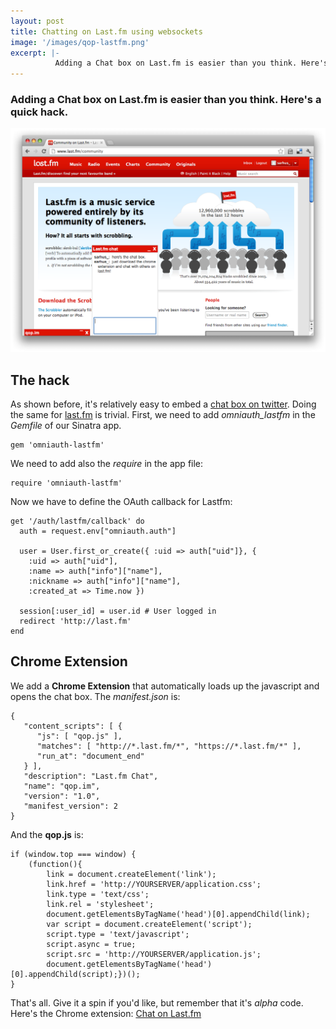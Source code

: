 ```yaml
---
layout: post
title: Chatting on Last.fm using websockets
image: '/images/qop-lastfm.png'
excerpt: |- 
          Adding a Chat box on Last.fm is easier than you think. Here's a quick hack.
---
```

### Adding a Chat box on Last.fm is easier than you think. Here's a quick hack.

![qop chat](/images/qop-lastfm.png "qop chat screenshot")


The hack
--------

As shown before, it's relatively easy to embed a [chat box on twitter](/2012/05/19/chatting-on-twitter-with-pusher.html).
Doing the same for [last.fm](http://last.fm) is trivial. First, we need to add _omniauth\_lastfm_ in the _Gemfile_ of our Sinatra app.

    gem 'omniauth-lastfm'

We need to add also the _require_ in the app file:

    require 'omniauth-lastfm'

Now we have to define the OAuth callback for Lastfm:

    get '/auth/lastfm/callback' do
      auth = request.env["omniauth.auth"]
      
      user = User.first_or_create({ :uid => auth["uid"]}, {
        :uid => auth["uid"],
        :name => auth["info"]["name"],
        :nickname => auth["info"]["name"],
        :created_at => Time.now })
      
      session[:user_id] = user.id # User logged in
      redirect 'http://last.fm'
    end


Chrome Extension
----------------

We add a **Chrome Extension** that automatically loads up the javascript and opens the chat box. The _manifest.json_ is:

    {
       "content_scripts": [ {
          "js": [ "qop.js" ],
          "matches": [ "http://*.last.fm/*", "https://*.last.fm/*" ],
          "run_at": "document_end"
       } ],
       "description": "Last.fm Chat",
       "name": "qop.im",
       "version": "1.0",
       "manifest_version": 2
    }
    

And the **qop.js** is:

    if (window.top === window) {
        (function(){
            link = document.createElement('link');
            link.href = 'http://YOURSERVER/application.css';
            link.type = 'text/css';
            link.rel = 'stylesheet';
            document.getElementsByTagName('head')[0].appendChild(link);
            var script = document.createElement('script');
            script.type = 'text/javascript';
            script.async = true;
            script.src = 'http://YOURSERVER/application.js';
            document.getElementsByTagName('head')[0].appendChild(script);})();
    }

That's all. Give it a spin if you'd like, but remember that it's _alpha_ code. 
Here's the Chrome extension: [Chat on Last.fm](https://chrome.google.com/webstore/detail/qopim/afbllpelodekoheogfidhgncbfpendlj)